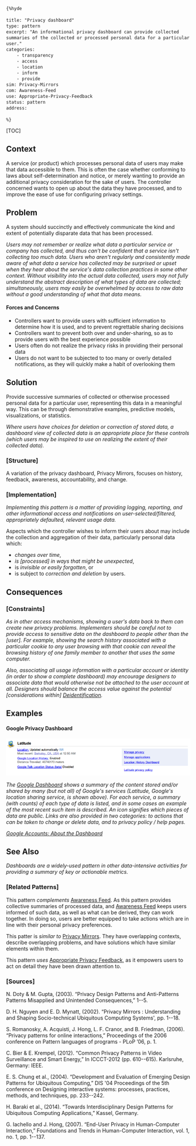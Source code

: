     {%hyde

    title: "Privacy dashboard"
    type: pattern
    excerpt: "An informational privacy dashboard can provide collected summaries of the collected or processed personal data for a particular user."
    categories:
        - transparency
        - access
        - location
        - inform
        - provide
    sim: Privacy-Mirrors
    com: Awareness-Feed
    use: Appropriate-Privacy-Feedback
    status: pattern
    address:

    %}

[TOC]

<!--### [Also Known As]-->
<!-- All other names the pattern is known by.-->



## Context
<!-- The situations in which the pattern may apply.-->
<!-- Aspects which constrain the solution, but are not modified by it. They affect the impact of different forces.-->

A service (or product) which processes personal data of users may make that data accessible to them. This is often the case whether conforming to laws about self-determination and notice, or merely wanting to provide an additional privacy consideration for the sake of users. The controller concerned wants to open up about the data they have processed, and to improve the ease of use for configuring privacy settings.

## Problem
<!-- The problem a pattern addresses, including a list of forces describing why a problem might be difficult to solve.-->
<!-- Should be context-free, leading with a concise problem statement.-->

A system should succinctly and effectively communicate the kind and extent of potentially disparate data that has been processed.

_Users may not remember or realize what data a particular service or company has collected, and thus can't be confident that a service isn't collecting too much data. Users who aren't regularly and consistently made aware of what data a service has collected may be surprised or upset when they hear about the service's data collection practices in some other context. Without visibility into the actual data collected, users may not fully understand the abstract description of what types of data are collected; simultaneously, users may easily be overwhelmed by access to raw data without a good understanding of what that data means._

#### Forces and Concerns
<!-- Implications in this problem which affect the appropriateness of a solution, and are affected by this pattern.-->
<!-- Forces should be highly visible for easy reference, where less obvious a dedicated section is recommended.-->

- Controllers want to provide users with sufficient information to determine how it is used, and to prevent regrettable sharing decisions
- Controllers want to prevent both over and under-sharing, so as to provide users with the best experience possible
- Users often do not realize the privacy risks in providing their personal data
- Users do not want to be subjected to too many or overly detailed notifications, as they will quickly make a habit of overlooking them

<!--#### Indications-->
<!-- Symptoms that may indicate the existence of this problem, if otherwise unclear.-->

## Solution
<!-- A concise description of how the pattern addresses the problem.-->

Provide successive summaries of collected or otherwise processed personal data for a particular user, representing this data in a meaningful way. This can be through demonstrative examples, predictive models, visualizations, or statistics.

_Where users have choices for deletion or correction of stored data, a dashboard view of collected data is an appropriate place for these controls (which users may be inspired to use on realizing the extent of their collected data)._

<!--#### Rationale-->
<!-- Where useful or otherwise unclear, justification for the solution's appropriateness in this pattern's context.-->

### [Structure]
<!--A detailed specification of the structural aspects of the pattern. A class diagram if applicable.-->

A variation of the privacy dashboard, Privacy Mirrors, focuses on history, feedback, awareness, accountability, and change.

### [Implementation]
<!--Guidelines for implementing the pattern; code fragments; suggested PETS; policy fragments.-->

_Implementing this pattern is a matter of providing logging, reporting, and other informational access and notifications on user-selected/filtered, appropriately defaulted, relevant usage data._

Aspects which the controller wishes to inform their users about may include the collection and aggregation of their data, particularly personal data which:
- _changes over time_,
- _is [processed] in ways that might be unexpected_,
- is _invisible or easily forgotten_, or
- is subject to _correction and deletion_ by users.

## Consequences
<!--The advantages (benefits) and disadvantages (liabilities) of applying the pattern.-->



### [Constraints]
<!-- limitations as a consequence of applying the pattern.-->

_As in other access mechanisms, showing a user's data back to them can create new privacy problems. Implementers should be careful not to provide access to sensitive data on the dashboard to people other than the [user]. For example, showing the search history associated with a particular cookie to any user browsing with that cookie can reveal the browsing history of one family member to another that uses the same computer._

_Also, associating all usage information with a particular account or identity (in order to show a complete dashboard) may encourage designers to associate data that would otherwise not be attached to the user account at all. Designers should balance the access value against the potential [considerations within] [Deidentification](Deidentification)._


## Examples
<!--Motivational example to see how the pattern is applied.-->

#### Google Privacy Dashboard

![Google Dashboard Latitude](media/images/Google_Dashboard_Latitude.png)

_The [Google Dashboard](https://google.com/dashboard) shows a summary of the content stored and/or shared by many (but not all) of Google's services (Latitude, Google's location sharing service, is shown above). For each service, a summary (with counts) of each type of data is listed, and in some cases an example of the most recent such item is described. An icon signifies which pieces of data are public. Links are also provided in two categories: to actions that can be taken to change or delete data, and to privacy policy / help pages._

_[Google Accounts: About the Dashboard](http://www.google.com/support/accounts/bin/answer.py?answer#162744)_

<!--### [Known Uses]-->
<!-- Pointers to various applications of the pattern.-->



## See Also
<!-- Any pointers to relevant information, not contained in the subfields below.-->

_Dashboards are a widely-used pattern in other data-intensive activities for providing a summary of key or actionable metrics._

### [Related Patterns]
<!-- Supporting and conflicting patterns-->

This pattern _complements_ [Awareness Feed](Awareness-Feed). As this pattern provides collective summaries of processed data, and [Awareness Feed](Awareness-Feed) keeps users informed of such data, as well as what can be derived, they can work together. In doing so, users are better equipped to take actions which are in line with their personal privacy preferences.

This patter is _similar to_ [Privacy Mirrors](Privacy-Mirrors). They have overlapping contexts, describe overlapping problems, and have solutions which have similar elements within them.

This pattern _uses_ [Appropriate Privacy Feedback](Appropriate-Privacy-Feedback), as it empowers users to act on detail they have been drawn attention to.

### [Sources]
<!-- References to the original source of the pattern.-->

N. Doty & M. Gupta, (2003). “Privacy Design Patterns and Anti-Patterns Patterns Misapplied and Unintended Consequences,” 1--5.

D. H. Nguyen and E. D. Mynatt, (2002). “Privacy Mirrors : Understanding and Shaping Socio-technical Ubiquitous Computing Systems', pp. 1--18.

S. Romanosky, A. Acquisti, J. Hong, L. F. Cranor, and B. Friedman, (2006). “Privacy patterns for online interactions,” Proceedings of the 2006 conference on Pattern languages of programs - PLoP ’06, p. 1.

C. Bier & E. Krempel, (2012). “Common Privacy Patterns in Video Surveillance and Smart Energy,” In ICCCT-2012 (pp. 610--615). Karlsruhe, Germany: IEEE.

E. S. Chung et al., (2004). “Development and Evaluation of Emerging Design Patterns for Ubiquitous Computing,” DIS '04 Proceedings of the 5th conference on Designing interactive systems: processes, practices, methods, and techniques, pp. 233--242.

<!-- References Chung et al. with additional detail -->

H. Baraki et al., (2014). “Towards Interdisciplinary Design Patterns for Ubiquitous Computing Applications,” Kassel, Germany.

<!-- Analogy citing original, Section 3.3.5 -->

G. Iachello and J. Hong, (2007). “End-User Privacy in Human-Computer Interaction,” Foundations and Trends in Human-Computer Interaction, vol. 1, no. 1, pp. 1--137.

<!--## General Comments-->
<!-- Separate discussion on the pattern.-->



<!--## Tags-->
<!-- User definable descriptors for additional correlation.-->


